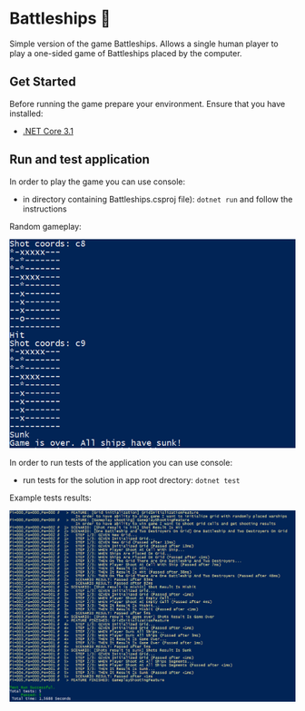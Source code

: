 Battleships :ship:
============

Simple version of the game Battleships.
Allows a single human player to play a one-sided game of Battleships placed by the computer.

## Get Started

Before running the game prepare your environment. Ensure that you have installed:
* [.NET Core 3.1](https://dotnet.microsoft.com/download/dotnet-core/3.1)

## Run and test application

In order to play the game you can use console:
* in directory containing Battleships.csproj file): ```dotnet run``` and follow the instructions 

Random gameplay:

![Image](https://raw.githubusercontent.com/orzech123123/BattleshipsBdd/master/gameplay-example.PNG?raw=true)

In order to run tests of the application you can use console:
* run tests for the solution in app root drectory: ```dotnet test```

Example tests results:

![Image](https://raw.githubusercontent.com/orzech123123/BattleshipsBdd/master/tests-run-example.PNG?raw=true)